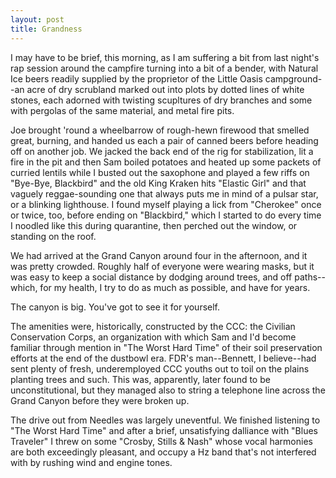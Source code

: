 ```yaml
---
layout: post
title: Grandness
---
```


I may have to be brief, this morning, as I am suffering a bit from last night's rap session around the campfire turning into a bit of a bender, with Natural Ice beers readily supplied by the proprietor of the Little Oasis campground--an acre of dry scrubland marked out into plots by dotted lines of white stones, each adorned with twisting scupltures of dry branches and some with pergolas of the same material, and metal fire pits.

Joe brought 'round a wheelbarrow of rough-hewn firewood that smelled great, burning, and handed us each a pair of canned beers before heading off on another job. We jacked the back end of the rig for stabilization, lit a fire in the pit and then Sam boiled potatoes and heated up some packets of curried lentils while I busted out the saxophone and played a few riffs on "Bye-Bye, Blackbird" and the old King Kraken hits "Elastic Girl" and that vaguely reggae-sounding one that always puts me in mind of a pulsar star, or a blinking lighthouse. I found myself playing a lick from "Cherokee" once or twice, too, before ending on "Blackbird," which I started to do every time I noodled like this during quarantine, then perched out the window, or standing on the roof.

We had arrived at the Grand Canyon around four in the afternoon, and it was pretty crowded. Roughly half of everyone were wearing masks, but it was easy to keep a social distance by dodging around trees, and off paths--which, for my health, I try to do as much as possible, and have for years.

The canyon is big. You've got to see it for yourself.

The amenities were, historically, constructed by the CCC: the Civilian Conservation Corps, an organization with which Sam and I'd become familiar through mention in "The Worst Hard Time" of their soil preservation efforts at the end of the dustbowl era. FDR's man--Bennett, I believe--had sent plenty of fresh, underemployed CCC youths out to toil on the plains planting trees and such. This was, apparently, later found to be unconstitutional, but they managed also to string a telephone line across the Grand Canyon before they were broken up.

The drive out from Needles was largely uneventful. We finished listening to "The Worst Hard Time" and after a brief, unsatisfying dalliance with "Blues Traveler" I threw on some "Crosby, Stills & Nash" whose vocal harmonies are both exceedingly pleasant, and occupy a Hz band that's not interfered with by rushing wind and engine tones.
